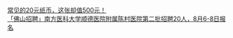   
[常见的20元纸币，这张却值500元！](http://www.dianyue.me/archives/192/9wywtizynnzpvhdk/)  
[「佛山招聘」南方医科大学顺德医院附属陈村医院第二批招聘20人，8月6-8日报名](http://www.dianyue.me/archives/461/agjxv5bfquvw6dwm/)